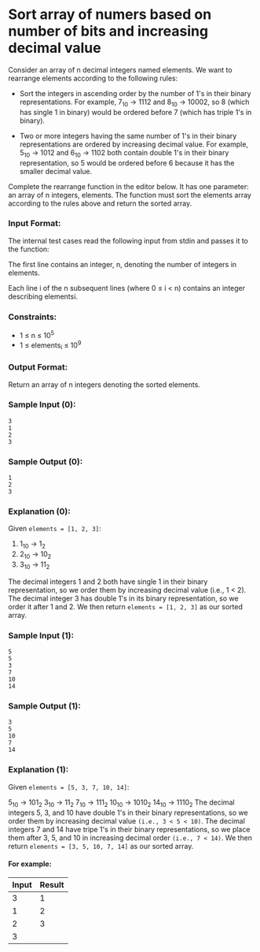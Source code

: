 # Sort array of numers based on number of bits and increasing decimal value

Consider an array of n decimal integers named elements. We want to rearrange elements according to the following rules:

 - Sort the integers in ascending order by the number of 1's in their binary representations. For example, 7<sub>10</sub> → 1112 and 8<sub>10</sub> → 10002, so 8 (which has single 1 in binary) would be ordered before 7 (which has triple 1's in binary).
 
 - Two or more integers having the same number of 1's in their binary representations are ordered by increasing decimal value. For example, 5<sub>10</sub> → 1012 and 6<sub>10</sub> → 1102 both contain double 1's in their binary representation, so 5 would be ordered before 6 because it has the smaller decimal value.

Complete the rearrange function in the editor below. It has one parameter: an array of n integers, elements. The function must sort the elements array according to the rules above and return the sorted array.

### Input Format:
The internal test cases read the following input from stdin and passes it to the function:

The first line contains an integer, n, denoting the number of integers in elements.

Each line i of the n subsequent lines (where 0 ≤ i < n) contains an integer describing elementsi.

### Constraints:
 - 1 ≤ n ≤ 10<sup>5</sup>
 - 1 ≤ elements<sub>i</sub> ≤ 10<sup>9</sup>

### Output Format:
Return an array of n integers denoting the sorted elements.

### Sample Input (0):
```
3
1
2
3
```
### Sample Output (0):
```
1
2
3
```
### Explanation (0):
Given ```elements = [1, 2, 3]```:
 1. 1<sub>10</sub> → 1<sub>2</sub>
 2. 2<sub>10</sub> → 10<sub>2</sub>
 3. 3<sub>10</sub> → 11<sub>2</sub>
 
 The decimal integers 1 and 2 both have single 1 in their binary representation, so we order them by increasing decimal value (i.e., 1 < 2). The decimal integer 3 has double 1's in its binary representation, so we order it after 1 and 2. We then return ```elements = [1, 2, 3]``` as our sorted array.
 
 ### Sample Input (1):
 ```
5
5
3
7
10
14
 ```
 ### Sample Output (1):
 ```
3
5
10
7
14
 ```
 ### Explanation (1):
 Given ```elements = [5, 3, 7, 10, 14]```:

5<sub>10</sub> → 101<sub>2</sub>
3<sub>10</sub> → 11<sub>2</sub>
7<sub>10</sub> → 111<sub>2</sub>
10<sub>10</sub> → 1010<sub>2</sub>
14<sub>10</sub> → 1110<sub>2</sub>
The decimal integers 5, 3, and 10 have double 1's in their binary representations, so we order them by increasing decimal value ```(i.e., 3 < 5 < 10)```. The decimal integers 7 and 14 have tripe 1's in their binary representations, so we place them after 3, 5, and 10 in increasing decimal order ```(i.e., 7 < 14)```. We then return ```elements = [3, 5, 10, 7, 14]``` as our sorted array.

#### For example:

| Input         | Result        |
| ------------- | ------------- |
| 3             | 1             |
| 1             | 2             |
| 2             | 3             |
| 3             |               |
 
